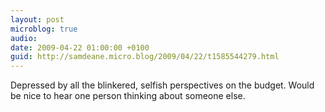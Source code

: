 ```yaml
---
layout: post
microblog: true
audio: 
date: 2009-04-22 01:00:00 +0100
guid: http://samdeane.micro.blog/2009/04/22/t1585544279.html
---
```

Depressed by all the blinkered, selfish perspectives on the budget. Would be nice to hear one person thinking about someone else.
